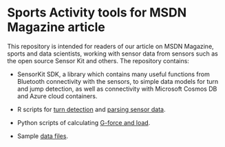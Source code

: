 Sports Activity tools for MSDN Magazine article
===============================================

This repository is intended for readers of our article on MSDN Magazine, sports
and data scientists, working with sensor data from sensors such as the open
source Sensor Kit and others. The repository contains:

-   SensorKit SDK, a library which contains many useful functions from Bluetooth
    connectivity with the sensors, to simple data models for turn and jump
    detection, as well as connectivity with Microsoft Cosmos DB and Azure cloud
    containers.

-   R scripts for [turn detection](https://github.com/CatalystCode/SportsActivity/tree/master/ClassifyingActivities) and [parsing sensor data](https://github.com/CatalystCode/SportsActivity/tree/master/DataPrep).

-   Python scripts of calculating [G-force and load](https://github.com/CatalystCode/SportsActivity/tree/master/Gforce).

-   Sample [data files](https://github.com/CatalystCode/SportsActivity/tree/master/SourceData).

